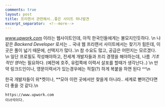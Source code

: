 ```yaml
---
comments: true
layout: post
title: 프리랜서 관련해서..좋은 사이트 하나발견
excerpt_separator:  <!--more-->
---
```



*www.upwork.com* 이라는 웹사이트인데, 아직 한국인들에게는 불모지인듯하다. \n
나같은 *Backend Developer* 로서는 .. 국내 웹 프리랜서 사이트에서는 찾기가 힘든데, 이곳은 풀이 넓기 때문에, 선택지가 많다..\n
참 수요도 많고, 공급은 어떤지는 모르겠다. \n
일단 프로필도 작성해야하고, 전세계 개발자들과 프리 경쟁을 해야하는데, 나름 *기초적인 영어*는 필요하다. (예전에 호주, 유럽쪽에 이력서 살포를 할때가 생각난다..) \n
만약 링크드인이나, 영문이력서가 있는경우에는 적절(?) 하게 복붙을 하면 된다 ^^\n

한국 개발자들이 위*켓이나, **모아 이런 곳에서만 찾을게 아니라.. 세계로 뻗어간다면 더 좋을 것 같다.\n

```shell
https://www.upwork.com
이녀석이다. 
```
